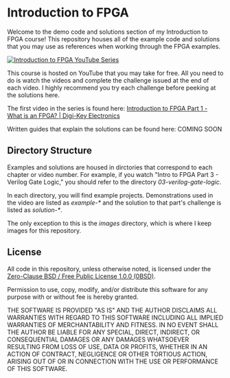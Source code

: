 # Introduction to FPGA

Welcome to the demo code and solutions section of my Introduction to FPGA course! This repository houses all of the example code and solutions that you may use as references when working through the FPGA examples.

[![Introduction to FPGA YouTube Series](https://raw.githubusercontent.com/ShawnHymel/introduction-to-fpga/main/images/Intro%20to%20FPGA%20Part%201_Thumbnail.png)](https://www.youtube.com/watch?v=lLg1AgA2Xoo&list=PLEBQazB0HUyT1WmMONxRZn9NmQ_9CIKhb)

This course is hosted on YouTube that you may take for free. All you need to do is watch the videos and complete the challenge issued at the end of each video. I highly recommend you try each challenge before peeking at the solutions here.

The first video in the series is found here: [Introduction to FPGA Part 1 - What is an FPGA? | Digi-Key Electronics](https://www.youtube.com/watch?v=lLg1AgA2Xoo&list=PLEBQazB0HUyT1WmMONxRZn9NmQ_9CIKhb)

Written guides that explain the solutions can be found here: COMING SOON

## Directory Structure

Examples and solutions are housed in dirctories that correspond to each chapter or video number. For example, if you watch "Intro to FPGA Part 3 - Verilog Gate Logic," you should refer to the directory *03-verilog-gate-logic*.

In each directory, you will find example projects. Demonstrations used in the video are listed as *example-\** and the solution to that part's challenge is listed as *solution-\**.

The only exception to this is the *images* directory, which is where I keep images for this repository.

## License

All code in this repository, unless otherwise noted, is licensed under the [Zero-Clause BSD / Free Public License 1.0.0 (0BSD)](https://opensource.org/licenses/0BSD).

Permission to use, copy, modify, and/or distribute this software for any purpose with or without fee is hereby granted.

THE SOFTWARE IS PROVIDED "AS IS" AND THE AUTHOR DISCLAIMS ALL WARRANTIES WITH REGARD TO THIS SOFTWARE INCLUDING ALL IMPLIED WARRANTIES OF MERCHANTABILITY AND FITNESS. IN NO EVENT SHALL THE AUTHOR BE LIABLE FOR ANY SPECIAL, DIRECT, INDIRECT, OR CONSEQUENTIAL DAMAGES OR ANY DAMAGES WHATSOEVER RESULTING FROM LOSS OF USE, DATA OR PROFITS, WHETHER IN AN ACTION OF CONTRACT, NEGLIGENCE OR OTHER TORTIOUS ACTION, ARISING OUT OF OR IN CONNECTION WITH THE USE OR PERFORMANCE OF THIS SOFTWARE.
